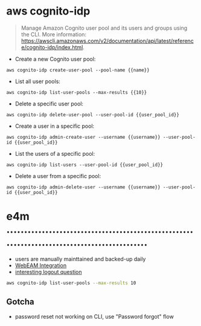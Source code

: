 # aws cognito-idp

> Manage Amazon Cognito user pool and its users and groups using the CLI.
> More information: <https://awscli.amazonaws.com/v2/documentation/api/latest/reference/cognito-idp/index.html>.

- Create a new Cognito user pool:

`aws cognito-idp create-user-pool --pool-name {{name}}`

- List all user pools:

`aws cognito-idp list-user-pools --max-results {{10}}`

- Delete a specific user pool:

`aws cognito-idp delete-user-pool --user-pool-id {{user_pool_id}}`

- Create a user in a specific pool:

`aws cognito-idp admin-create-user --username {{username}} --user-pool-id {{user_pool_id}}`

- List the users of a specific pool:

`aws cognito-idp list-users --user-pool-id {{user_pool_id}}`

- Delete a user from a specific pool:

`aws cognito-idp admin-delete-user --username {{username}} --user-pool-id {{user_pool_id}}`


# e4m  .............................................................................................
- users are manually mainttained and backed-up daily
- [WebEAM Integration](https://atc.bmwgroup.net/confluence/x/pSZRNw)
- [interesting logout question](https://atc.bmwgroup.net/confluence/display/WEBEAM/questions/2872762983/aws-cognito-with-webeam.next-logout-issue)
```bash
aws cognito-idp list-user-pools --max-results 10
```
## Gotcha
- password reset not working on CLI, use "Password forgot" flow

